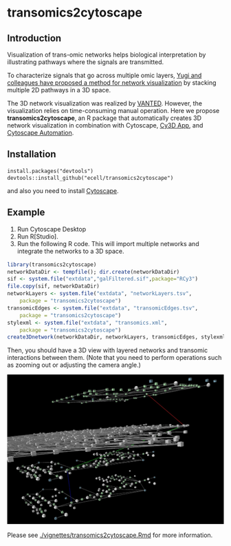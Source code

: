 # transomics2cytoscape

## Introduction

Visualization of trans-omic networks helps biological interpretation by
illustrating pathways where the signals are transmitted.

To characterize signals that go across multiple omic layers, [Yugi and
colleagues have proposed a method for network visualization](https://pubmed.ncbi.nlm.nih.gov/25131207/)
by stacking multiple 2D pathways in a 3D space.

The 3D network visualization was realized by [VANTED](https://www.cls.uni-konstanz.de/software/vanted/).
However, the visualization relies on time-consuming manual operation.
Here we propose **transomics2cytoscape**, an R package that automatically creates
3D network visualization in combination with
Cytoscape, [Cy3D App](http://apps.cytoscape.org/apps/cy3d), and
[Cytoscape Automation](https://genomebiology.biomedcentral.com/articles/10.1186/s13059-019-1758-4).

## Installation

```{R}
install.packages("devtools")
devtools::install_github("ecell/transomics2cytoscape")
```

and also you need to install [Cytoscape](https://cytoscape.org/).

## Example

1. Run Cytoscape Desktop
2. Run R[Studio].
3. Run the following R code. This will import multiple networks and integrate the networks to a 3D space.

```R
library(transomics2cytoscape)
networkDataDir <- tempfile(); dir.create(networkDataDir)
sif <- system.file("extdata","galFiltered.sif",package="RCy3")
file.copy(sif, networkDataDir)
networkLayers <- system.file("extdata", "networkLayers.tsv",
    package = "transomics2cytoscape")
transomicEdges <- system.file("extdata", "transomicEdges.tsv",
    package = "transomics2cytoscape")
stylexml <- system.file("extdata", "transomics.xml",
    package = "transomics2cytoscape")
create3Dnetwork(networkDataDir, networkLayers, transomicEdges, stylexml)
```

Then, you should have a 3D view with layered networks and transomic
interactions between them.
(Note that you need to perform operations such as zooming out or adjusting the
camera angle.)

![4layers](man/figures/4layers.jpg)

Please see [./vignettes/transomics2cytoscape.Rmd](./vignettes/transomics2cytoscape.Rmd) for more information.

